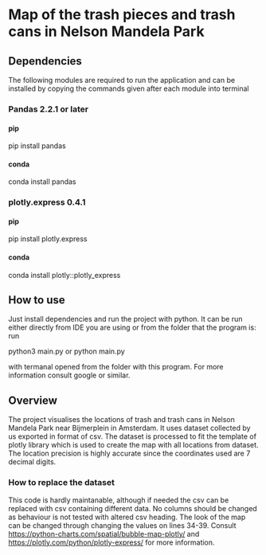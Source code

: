 # Map of the trash pieces and trash cans in Nelson Mandela Park

## Dependencies 

The following modules are required to run the application and can be installed by copying the commands given after each module into terminal


### Pandas 2.2.1 or later
#### pip
pip install pandas

#### conda

conda install pandas

### plotly.express 0.4.1
#### pip

pip install plotly.express

#### conda

conda install plotly::plotly_express


## How to use

Just install dependencies and run the project with python. It can be run either directly from IDE you are using or from the folder that the program is: run

python3 main.py
or
python main.py 

with termanal opened from the folder with this program. For more information consult google or similar.

## Overview

The project visualises the locations  of trash and trash cans in Nelson Mandela Park near Bijmerplein in Amsterdam. It uses dataset collected by us exported in format of csv. The dataset is processed to fit the template of plotly library which is used to create the map with all locations from dataset. The location precision is highly accurate since the coordinates used are 7 decimal digits. 


### How to replace the dataset

This code is hardly maintanable, although if needed the csv can be replaced with csv containing different data. No columns should be changed as behaviour is not tested with altered csv heading. The look of the map can be changed through changing the values on lines 34-39. Consult https://python-charts.com/spatial/bubble-map-plotly/ and https://plotly.com/python/plotly-express/ for more information.